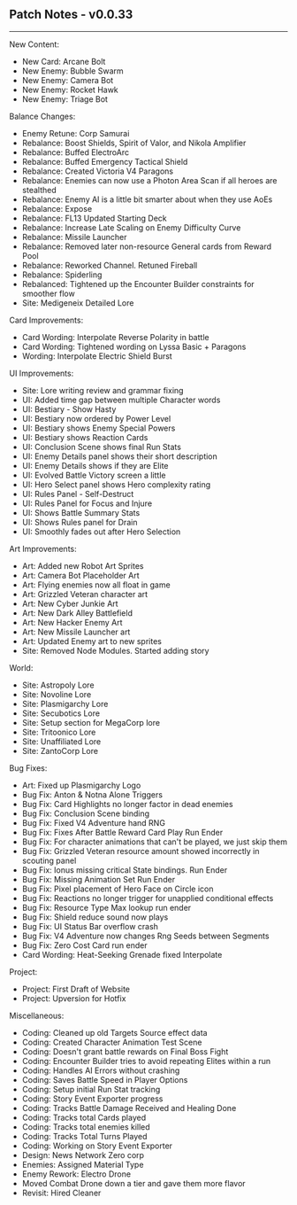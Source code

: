## Patch Notes - v0.0.33
----

New Content:
- New Card: Arcane Bolt
- New Enemy: Bubble Swarm
- New Enemy: Camera Bot
- New Enemy: Rocket Hawk
- New Enemy: Triage Bot

Balance Changes:
- Enemy Retune: Corp Samurai
- Rebalance: Boost Shields, Spirit of Valor, and Nikola Amplifier
- Rebalance: Buffed ElectroArc
- Rebalance: Buffed Emergency Tactical Shield
- Rebalance: Created Victoria V4 Paragons
- Rebalance: Enemies can now use a Photon Area Scan if all heroes are stealthed
- Rebalance: Enemy AI is a little bit smarter about when they use AoEs
- Rebalance: Expose
- Rebalance: FL13 Updated Starting Deck
- Rebalance: Increase Late Scaling on Enemy Difficulty Curve
- Rebalance: Missile Launcher
- Rebalance: Removed later non-resource General cards from Reward Pool
- Rebalance: Reworked Channel. Retuned Fireball
- Rebalance: Spiderling
- Rebalanced: Tightened up the Encounter Builder constraints for smoother flow
- Site: Medigeneix Detailed Lore

Card Improvements:
- Card Wording: Interpolate Reverse Polarity in battle
- Card Wording: Tightened wording on Lyssa Basic + Paragons
- Wording: Interpolate Electric Shield Burst

UI Improvements:
- Site: Lore writing review and grammar fixing
- UI: Added time gap between multiple Character words
- UI: Bestiary - Show Hasty
- UI: Bestiary now ordered by Power Level
- UI: Bestiary shows Enemy Special Powers
- UI: Bestiary shows Reaction Cards
- UI: Conclusion Scene shows final Run Stats
- UI: Enemy Details panel shows their short description
- UI: Enemy Details shows if they are Elite
- UI: Evolved Battle Victory screen a little
- UI: Hero Select panel shows Hero complexity rating
- UI: Rules Panel - Self-Destruct
- UI: Rules Panel for Focus and Injure
- UI: Shows Battle Summary Stats
- UI: Shows Rules panel for Drain
- UI: Smoothly fades out after Hero Selection

Art Improvements:
- Art: Added new Robot Art Sprites
- Art: Camera Bot Placeholder Art
- Art: Flying enemies now all float in game
- Art: Grizzled Veteran character art
- Art: New Cyber Junkie Art
- Art: New Dark Alley Battlefield
- Art: New Hacker Enemy Art
- Art: New Missile Launcher art
- Art: Updated Enemy art to new sprites
- Site: Removed Node Modules. Started adding story

World: 
- Site: Astropoly Lore
- Site: Novoline Lore
- Site: Plasmigarchy Lore
- Site: Secubotics Lore
- Site: Setup section for MegaCorp lore
- Site: Tritoonico Lore
- Site: Unaffiliated Lore
- Site: ZantoCorp Lore

Bug Fixes:
- Art: Fixed up Plasmigarchy Logo
- Bug Fix: Anton & Notna Alone Triggers
- Bug Fix: Card Highlights no longer factor in dead enemies
- Bug Fix: Conclusion Scene binding
- Bug Fix: Fixed V4 Adventure hand RNG
- Bug Fix: Fixes After Battle Reward Card Play Run Ender
- Bug Fix: For character animations that can't be played, we just skip them
- Bug Fix: Grizzled Veteran resource amount showed incorrectly in scouting panel
- Bug Fix: Ionus missing critical State bindings. Run Ender
- Bug Fix: Missing Animation Set Run Ender
- Bug Fix: Pixel placement of Hero Face on Circle icon
- Bug Fix: Reactions no longer trigger for unapplied conditional effects
- Bug Fix: Resource Type Max lookup run ender
- Bug Fix: Shield reduce sound now plays
- Bug Fix: UI Status Bar overflow crash
- Bug Fix: V4 Adventure now changes Rng Seeds between Segments
- Bug Fix: Zero Cost Card run ender
- Card Wording: Heat-Seeking Grenade fixed Interpolate

Project:
- Project: First Draft of Website
- Project: Upversion for Hotfix

Miscellaneous:
- Coding: Cleaned up old Targets Source effect data
- Coding: Created Character Animation Test Scene
- Coding: Doesn't grant battle rewards on Final Boss Fight
- Coding: Encounter Builder tries to avoid repeating Elites within a run
- Coding: Handles AI Errors without crashing
- Coding: Saves Battle Speed in Player Options
- Coding: Setup initial Run Stat tracking
- Coding: Story Event Exporter progress
- Coding: Tracks Battle Damage Received and Healing Done
- Coding: Tracks total Cards played
- Coding: Tracks total enemies killed
- Coding: Tracks Total Turns Played
- Coding: Working on Story Event Exporter
- Design: News Network Zero corp
- Enemies: Assigned Material Type
- Enemy Rework: Electro Drone
- Moved Combat Drone down a tier and gave them more flavor
- Revisit: Hired Cleaner
